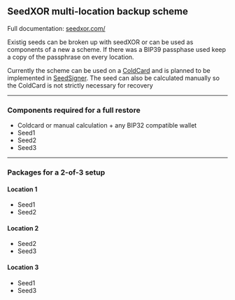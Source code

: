 ## SeedXOR multi-location backup scheme
Full documentation: [seedxor.com/](https://seedxor.com/)

Existig seeds can be broken up with seedXOR or can be used as components of a new a scheme.
If there was a BIP39 passphase used keep a copy of the passphrase on every location.

Currently the scheme can be used on a [ColdCard](https://github.com/Coldcard/firmware/blob/master/docs/seed-xor.md) and is planned to be implemented in [SeedSigner](https://github.com/SeedSigner/seedsigner/issues/43).
The seed can also be calculated manually so the ColdCard is not strictly necessary for recovery

---
### Components required for a full restore
* Coldcard or manual calculation + any BIP32 compatible wallet
* Seed1
* Seed2
* Seed3

---
### Packages for a 2-of-3 setup
#### Location 1
* Seed1
* Seed2

#### Location 2 
* Seed2
* Seed3

#### Location 3
* Seed1
* Seed3